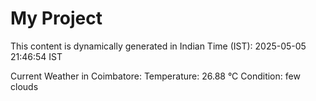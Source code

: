 # My Project

This content is dynamically generated in Indian Time (IST): 2025-05-05 21:46:54 IST


Current Weather in Coimbatore:
Temperature: 26.88 °C
Condition: few clouds
